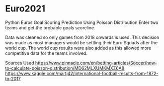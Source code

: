 # Euro2021
Python Euros Goal Scoring Prediction Using Poisson Distribution
Enter two teams and get the probable goals scoreline.

Data was cleaned so only games from 2018 onwards is used.
This decision was made as most managers would be settling their Euro Squads after the world cup. The world cup results were also added as this allowed more competitive data for the teams involved.

Sources Used
https://www.pinnacle.com/en/betting-articles/Soccer/how-to-calculate-poisson-distribution/MD62MLXUMKMXZ6A8
https://www.kaggle.com/martj42/international-football-results-from-1872-to-2017
